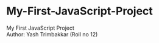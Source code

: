 # My-First-JavaScript-Project
My First JavaScript Project
<br>
Author: Yash Trimbakkar (Roll no 12)
